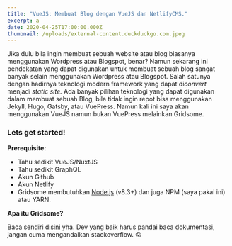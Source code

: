 ```yaml
---
title: "VueJS: Membuat Blog dengan VueJS dan NetlifyCMS."
excerpt: a
date: 2020-04-25T17:00:00.000Z
thumbnail: /uploads/external-content.duckduckgo.com.jpeg
---
```

Jika dulu bila ingin membuat sebuah website atau blog biasanya menggunakan Wordpress atau Blogspot, benar? Namun sekarang ini pendekatan yang dapat digunakan untuk membuat sebuah blog sangat banyak selain menggunakan Wordpress atau Blogspot. Salah satunya dengan hadirnya teknologi modern framework yang dapat di*convert* menjadi *static site.* Ada banyak pilihan teknologi yang dapat digunakan dalam membuat sebuah Blog, bila tidak ingin repot bisa menggunakan Jekyll, Hugo, Gatsby, atau VuePress. Namun kali ini saya akan menggunakan VueJS namun bukan VuePress melainkan Gridsome.

### **Lets get started!**

**Prerequisite:**

* Tahu sedikit VueJS/NuxtJS
* Tahu sedikit GraphQL
* Akun Github
* Akun Netlify
* Gridsome membutuhkan [Node.js](https://nodejs.org/) (v8.3+) dan juga NPM (saya pakai ini) atau YARN. 

**Apa itu Gridsome?**

Baca sendiri [disini](https://gridsome.org/docs/) yha. Dev yang baik harus pandai baca dokumentasi, jangan cuma mengandalkan stackoverflow. 😜
